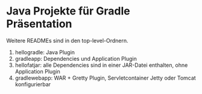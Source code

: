 # Java Projekte für Gradle Präsentation

Weitere READMEs sind in den top-level-Ordnern.

1. hellogradle: Java Plugin
2. gradleapp: Dependencies und Application Plugin
3. hellofatjar: alle Dependencies sind in einer JAR-Datei enthalten, ohne Application Plugin
4. gradlewebapp: WAR + Gretty Plugin, Servletcontainer Jetty oder Tomcat konfigurierbar
